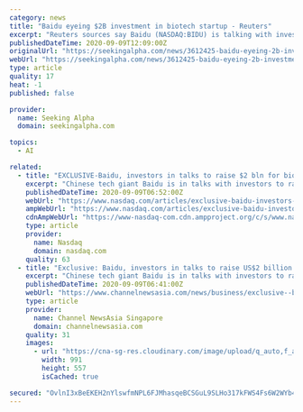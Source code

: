```yaml
---
category: news
title: "Baidu eyeing $2B investment in biotech startup - Reuters"
excerpt: "Reuters sources say Baidu (NASDAQ:BIDU) is talking with investors to potentially raise up to $2B over three years for an AI-backed biotech startup.Baidu won't be the controlling stakeholder of the biotech,"
publishedDateTime: 2020-09-09T12:09:00Z
originalUrl: "https://seekingalpha.com/news/3612425-baidu-eyeing-2b-investment-in-biotech-startup-reuters"
webUrl: "https://seekingalpha.com/news/3612425-baidu-eyeing-2b-investment-in-biotech-startup-reuters"
type: article
quality: 17
heat: -1
published: false

provider:
  name: Seeking Alpha
  domain: seekingalpha.com

topics:
  - AI

related:
  - title: "EXCLUSIVE-Baidu, investors in talks to raise $2 bln for biotech startup -source"
    excerpt: "Chinese tech giant Baidu is in talks with investors to raise up to $2 billion over three years for a biotech startup, which will use AI technology to discover new drugs and diagnose diseases, a person with direct knowledge of the matter said."
    publishedDateTime: 2020-09-09T06:52:00Z
    webUrl: "https://www.nasdaq.com/articles/exclusive-baidu-investors-in-talks-to-raise-%242-bln-for-biotech-startup-source-2020-09-09"
    ampWebUrl: "https://www.nasdaq.com/articles/exclusive-baidu-investors-in-talks-to-raise-%242-bln-for-biotech-startup-source-2020-09-09?amp"
    cdnAmpWebUrl: "https://www-nasdaq-com.cdn.ampproject.org/c/s/www.nasdaq.com/articles/exclusive-baidu-investors-in-talks-to-raise-%242-bln-for-biotech-startup-source-2020-09-09?amp"
    type: article
    provider:
      name: Nasdaq
      domain: nasdaq.com
    quality: 63
  - title: "Exclusive: Baidu, investors in talks to raise US$2 billion for biotech startup - source"
    excerpt: "Chinese tech giant Baidu is in talks with investors to raise up to US$2 billion over three years for a biotech startup, which will use AI"
    publishedDateTime: 2020-09-09T06:41:00Z
    webUrl: "https://www.channelnewsasia.com/news/business/exclusive--baidu--investors-in-talks-to-raise-us-2-billion-for-biotech-startup---source-13094738/"
    type: article
    provider:
      name: Channel NewsAsia Singapore
      domain: channelnewsasia.com
    quality: 31
    images:
      - url: "https://cna-sg-res.cloudinary.com/image/upload/q_auto,f_auto/image/13094736/16x9/991/557/cc52d423d482c1a5481ab008be02ef28/eE/file-photo--wworker-wearing-a-face-mask-cleans-the-floor--near-a-baidu-ai-robot-which-shows-a-face-mask-on-its-screen--at-baidu-s-headquarters-in-beijing-7.jpg"
        width: 991
        height: 557
        isCached: true

secured: "OvlnI3xBeEKEH2nYlswfmNPL6FJMhasqeBCSGuL9SLHo317kFWS4Fs6W2WYb4yHVRcGZrqpykf9RdvR01/aqpaS603Yy2cYk+F1Uhdoq1zIDUOfFJMrHnRBaHAZOpinGNmLUfDNukAjA2PDbMJUiVj9QPrBMXsVgmFs4P2NoOy4pYBeXJoHjaM0LGV8QvZ76Q37+rJ3roRvkiL8qDXo1HcAKK3Un+QbQKKm8hhumujFQoZfZdZnk5jqAOoOg2TIeNUkZrYGhonTW97/PQMFbw5aWpstUeQZCmzkLUJa8jV6y+0kRSPFmuR2fnVVA95XOsr42xxxTQ6/E19K4cDXtAsarShjuI+gW/ZLw+qeH6VI=;+NFetynrRZLMj5UKVyFSDw=="
---
```


